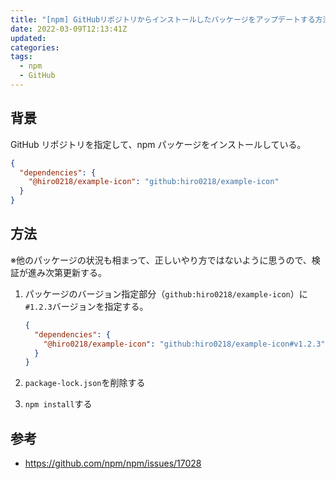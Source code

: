 ```yaml
---
title: "[npm] GitHubリポジトリからインストールしたパッケージをアップデートする方法"
date: 2022-03-09T12:13:41Z
updated:
categories:
tags:
  - npm
  - GitHub
---
```


## 背景

GitHub リポジトリを指定して、npm パッケージをインストールしている。

```json
{
  "dependencies": {
    "@hiro0218/example-icon": "github:hiro0218/example-icon"
  }
}
```

## 方法

※他のパッケージの状況も相まって、正しいやり方ではないように思うので、検証が進み次第更新する。

1. パッケージのバージョン指定部分（`github:hiro0218/example-icon`）に`#1.2.3`バージョンを指定する。

   ```json
   {
     "dependencies": {
       "@hiro0218/example-icon": "github:hiro0218/example-icon#v1.2.3"
     }
   }
   ```

2. `package-lock.json`を削除する
3. `npm install`する

## 参考

- https://github.com/npm/npm/issues/17028
